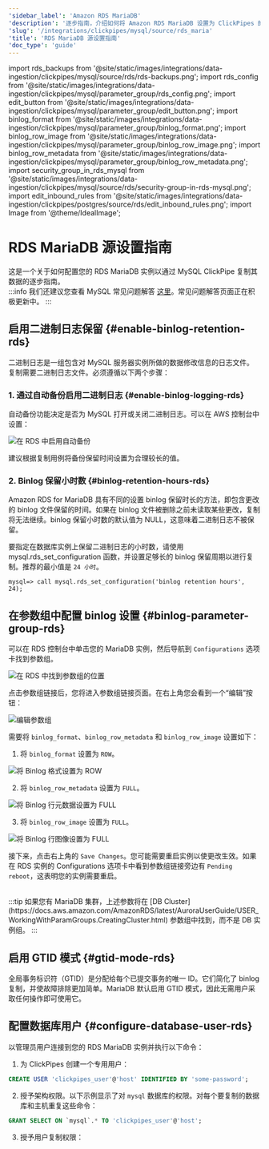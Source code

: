 ```yaml
---
'sidebar_label': 'Amazon RDS MariaDB'
'description': '逐步指南，介绍如何将 Amazon RDS MariaDB 设置为 ClickPipes 的数据源'
'slug': '/integrations/clickpipes/mysql/source/rds_maria'
'title': 'RDS MariaDB 源设置指南'
'doc_type': 'guide'
---
```


import rds_backups from '@site/static/images/integrations/data-ingestion/clickpipes/mysql/source/rds/rds-backups.png';
import rds_config from '@site/static/images/integrations/data-ingestion/clickpipes/mysql/parameter_group/rds_config.png';
import edit_button from '@site/static/images/integrations/data-ingestion/clickpipes/mysql/parameter_group/edit_button.png';
import binlog_format from '@site/static/images/integrations/data-ingestion/clickpipes/mysql/parameter_group/binlog_format.png';
import binlog_row_image from '@site/static/images/integrations/data-ingestion/clickpipes/mysql/parameter_group/binlog_row_image.png';
import binlog_row_metadata from '@site/static/images/integrations/data-ingestion/clickpipes/mysql/parameter_group/binlog_row_metadata.png';
import security_group_in_rds_mysql from '@site/static/images/integrations/data-ingestion/clickpipes/mysql/source/rds/security-group-in-rds-mysql.png';
import edit_inbound_rules from '@site/static/images/integrations/data-ingestion/clickpipes/postgres/source/rds/edit_inbound_rules.png';
import Image from '@theme/IdealImage';


# RDS MariaDB 源设置指南

这是一个关于如何配置您的 RDS MariaDB 实例以通过 MySQL ClickPipe 复制其数据的逐步指南。
<br/>
:::info
我们还建议您查看 MySQL 常见问题解答 [这里](/integrations/data-ingestion/clickpipes/mysql/faq.md)。常见问题解答页面正在积极更新中。
:::

## 启用二进制日志保留 {#enable-binlog-retention-rds}
二进制日志是一组包含对 MySQL 服务器实例所做的数据修改信息的日志文件。复制需要二进制日志文件。必须遵循以下两个步骤：

### 1. 通过自动备份启用二进制日志 {#enable-binlog-logging-rds}

自动备份功能决定是否为 MySQL 打开或关闭二进制日志。可以在 AWS 控制台中设置：

<Image img={rds_backups} alt="在 RDS 中启用自动备份" size="lg" border/>

建议根据复制用例将备份保留时间设置为合理较长的值。

### 2. Binlog 保留小时数 {#binlog-retention-hours-rds}
Amazon RDS for MariaDB 具有不同的设置 binlog 保留时长的方法，即包含更改的 binlog 文件保留的时间。如果在 binlog 文件被删除之前未读取某些更改，复制将无法继续。binlog 保留小时数的默认值为 NULL，这意味着二进制日志不被保留。

要指定在数据库实例上保留二进制日志的小时数，请使用 mysql.rds_set_configuration 函数，并设置足够长的 binlog 保留周期以进行复制。推荐的最小值是 `24 小时`。

```text
mysql=> call mysql.rds_set_configuration('binlog retention hours', 24);
```

## 在参数组中配置 binlog 设置 {#binlog-parameter-group-rds}

可以在 RDS 控制台中单击您的 MariaDB 实例，然后导航到 `Configurations` 选项卡找到参数组。

<Image img={rds_config} alt="在 RDS 中找到参数组的位置" size="lg" border/>

点击参数组链接后，您将进入参数组链接页面。在右上角您会看到一个“编辑”按钮：

<Image img={edit_button} alt="编辑参数组" size="lg" border/>

需要将 `binlog_format`、`binlog_row_metadata` 和 `binlog_row_image` 设置如下：

1. 将 `binlog_format` 设置为 `ROW`。

<Image img={binlog_format} alt="将 Binlog 格式设置为 ROW" size="lg" border/>

2. 将 `binlog_row_metadata` 设置为 `FULL`。

<Image img={binlog_row_metadata} alt="将 Binlog 行元数据设置为 FULL" size="lg" border/>

3. 将 `binlog_row_image` 设置为 `FULL`。

<Image img={binlog_row_image} alt="将 Binlog 行图像设置为 FULL" size="lg" border/>

接下来，点击右上角的 `Save Changes`。您可能需要重启实例以使更改生效。如果在 RDS 实例的 Configurations 选项卡中看到参数组链接旁边有 `Pending reboot`，这表明您的实例需要重启。

<br/>
:::tip
如果您有 MariaDB 集群，上述参数将在 [DB Cluster](https://docs.aws.amazon.com/AmazonRDS/latest/AuroraUserGuide/USER_WorkingWithParamGroups.CreatingCluster.html) 参数组中找到，而不是 DB 实例组。
:::

## 启用 GTID 模式 {#gtid-mode-rds}
全局事务标识符（GTID）是分配给每个已提交事务的唯一 ID。它们简化了 binlog 复制，并使故障排除更加简单。MariaDB 默认启用 GTID 模式，因此无需用户采取任何操作即可使用它。

## 配置数据库用户 {#configure-database-user-rds}

以管理员用户连接到您的 RDS MariaDB 实例并执行以下命令：

1. 为 ClickPipes 创建一个专用用户：

```sql
CREATE USER 'clickpipes_user'@'host' IDENTIFIED BY 'some-password';
```

2. 授予架构权限。以下示例显示了对 `mysql` 数据库的权限。对每个要复制的数据库和主机重复这些命令：

```sql
GRANT SELECT ON `mysql`.* TO 'clickpipes_user'@'host';
```

3. 授予用户复制权限：
